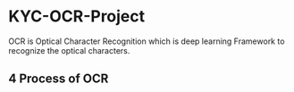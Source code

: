 # KYC-OCR-Project


OCR is Optical Character Recognition which is deep learning Framework to recognize the optical characters.




## 4 Process of OCR 
